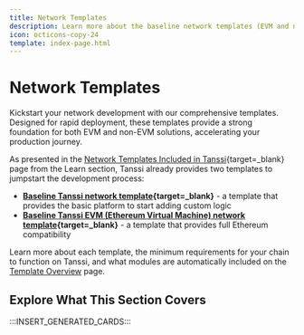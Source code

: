 ```yaml
---
title: Network Templates
description: Learn more about the baseline network templates (EVM and non-EVM) that support Tanssi out of the box to help you kickstart your network development.
icon: octicons-copy-24
template: index-page.html
---
```


# Network Templates 

Kickstart your network development with our comprehensive templates. Designed for rapid deployment, these templates provide a strong foundation for both EVM and non-EVM solutions, accelerating your production journey.

As presented in the [Network Templates Included in Tanssi](/learn/networks/included-templates/){target=\_blank} page from the Learn section, Tanssi already provides two templates to jumpstart the development process:

- **[Baseline Tanssi network template](/learn/networks/included-templates#baseline-network-template){target=\_blank}** - a template that provides the basic platform to start adding custom logic
- **[Baseline Tanssi EVM (Ethereum Virtual Machine) network template](/learn/networks/included-templates/#baseline-evm-template){target=\_blank}** - a template that provides full Ethereum compatibility

Learn more about each template, the minimum requirements for your chain to function on Tanssi, and  what modules are automatically included on the [Template Overview](/builders/build/templates/overview/) page.

## Explore What This Section Covers

:::INSERT_GENERATED_CARDS:::
